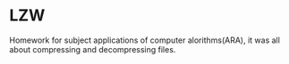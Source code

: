# LZW
Homework for subject applications of computer alorithms(ARA), it was all about compressing and decompressing files.
